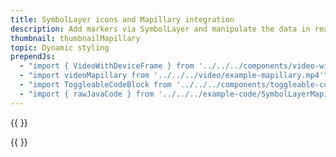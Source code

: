 ```yaml
---
title: SymbolLayer icons and Mapillary integration
description: Add markers via SymbolLayer and manipulate the data in real time. A Mapillary integration is also showcased in this example.
thumbnail: thumbnailMapillary
topic: Dynamic styling
prependJs:
  - "import { VideoWithDeviceFrame } from '../../../components/video-with-device-frame'"
  - "import videoMapillary from '../../../video/example-mapillary.mp4'"
  - "import ToggleableCodeBlock from '../../../components/toggleable-code-block'"
  - "import { rawJavaCode } from '../../../example-code/SymbolLayerMapillaryActivity.js'"
---
```


{{
  <VideoWithDeviceFrame 
    videoFile={videoMapillary}
    rotation="vertical"
    device="pixel-2"
  />
}}

<!-- Any notes about this example would go here.  -->

{{
  <ToggleableCodeBlock 
    java={rawJavaCode}
  />
}}
